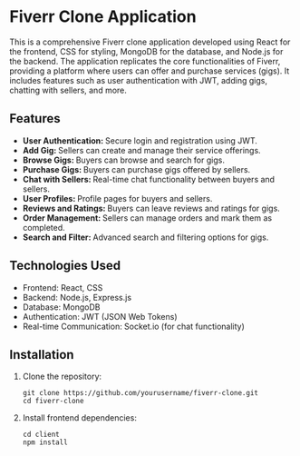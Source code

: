 # Fiverr Clone Application

This is a comprehensive Fiverr clone application developed using React for the frontend, CSS for styling, MongoDB for the database, and Node.js for the backend. The application replicates the core functionalities of Fiverr, providing a platform where users can offer and purchase services (gigs). It includes features such as user authentication with JWT, adding gigs, chatting with sellers, and more.

## Features

<ul>
  <li><b>User Authentication: </b>Secure login and registration using JWT.</li>
  <li><b>Add Gig: </b> Sellers can create and manage their service offerings.</li>
  <li><b>Browse Gigs: </b>Buyers can browse and search for gigs.</li>
  <li><b>Purchase Gigs: </b> Buyers can purchase gigs offered by sellers.</li>
  <li><b>Chat with Sellers: </b>Real-time chat functionality between buyers and sellers.</li>
  <li><b>User Profiles: </b>Profile pages for buyers and sellers.</li>
  <li><b>Reviews and Ratings:  </b> Buyers can leave reviews and ratings for gigs.</li>
  <li><b>Order Management: </b>Sellers can manage orders and mark them as completed.</Li>
  <li><b>Search and Filter: </b> Advanced search and filtering options for gigs.</li>
</ul>

## Technologies Used

<ul>
  <li>Frontend: React, CSS</li>
  <li>Backend: Node.js, Express.js</li>
  <li>Database: MongoDB</li>
  <li>Authentication: JWT (JSON Web Tokens)</li>
  <li>Real-time Communication: Socket.io (for chat functionality)</li>
</ul>

## Installation

<ol>
  <li>Clone the repository:</li>

  ```
  git clone https://github.com/yourusername/fiverr-clone.git
  cd fiverr-clone
  ```

 <li>Install frontend dependencies:</li>

 ```
 cd client
 npm install
 ```
</ol>

